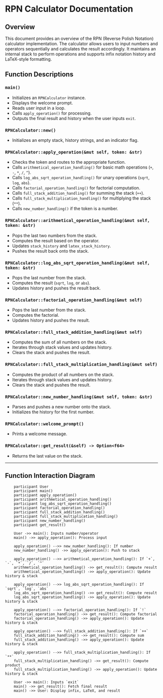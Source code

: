 # RPN Calculator Documentation

## Overview
This document provides an overview of the RPN (Reverse Polish Notation) calculator implementation. The calculator allows users to input numbers and operators sequentially and calculates the result accordingly. It maintains an internal stack to perform operations and supports infix notation history and LaTeX-style formatting.

## Function Descriptions

### `main()`
- Initializes an `RPNCalculator` instance.
- Displays the welcome prompt.
- Reads user input in a loop.
- Calls `apply_operation()` for processing.
- Outputs the final result and history when the user inputs `exit`.

### `RPNCalculator::new()`
- Initializes an empty stack, history strings, and an indicator flag.

### `RPNCalculator::apply_operation(&mut self, token: &str)`
- Checks the token and routes to the appropriate function.
- Calls `arithmetical_operation_handling()` for basic math operations (`+`, `-`, `*`, `/`, `^`).
- Calls `log_abs_sqrt_operation_handling()` for unary operations (`sqrt`, `log`, `abs`).
- Calls `factorial_operation_handling()` for factorial computation.
- Calls `full_stack_addition_handling()` for summing the stack (`++`).
- Calls `full_stack_multiplication_handling()` for multiplying the stack (`**`).
- Calls `new_number_handling()` if the token is a number.

### `RPNCalculator::arithmetical_operation_handling(&mut self, token: &str)`
- Pops the last two numbers from the stack.
- Computes the result based on the operator.
- Updates `stack_history` and `latex_stack_history`.
- Pushes the result back onto the stack.

### `RPNCalculator::log_abs_sqrt_operation_handling(&mut self, token: &str)`
- Pops the last number from the stack.
- Computes the result (`sqrt`, `log`, or `abs`).
- Updates history and pushes the result back.

### `RPNCalculator::factorial_operation_handling(&mut self)`
- Pops the last number from the stack.
- Computes the factorial.
- Updates history and pushes the result.

### `RPNCalculator::full_stack_addition_handling(&mut self)`
- Computes the sum of all numbers on the stack.
- Iterates through stack values and updates history.
- Clears the stack and pushes the result.

### `RPNCalculator::full_stack_multiplication_handling(&mut self)`
- Computes the product of all numbers on the stack.
- Iterates through stack values and updates history.
- Clears the stack and pushes the result.

### `RPNCalculator::new_number_handling(&mut self, token: &str)`
- Parses and pushes a new number onto the stack.
- Initializes the history for the first number.

### `RPNCalculator::welcome_prompt()`
- Prints a welcome message.

### `RPNCalculator::get_result(&self) -> Option<f64>`
- Returns the last value on the stack.

---

## Function Interaction Diagram

```mermaid\sequenceDiagram
    participant User
    participant main()
    participant apply_operation()
    participant arithmetical_operation_handling()
    participant log_abs_sqrt_operation_handling()
    participant factorial_operation_handling()
    participant full_stack_addition_handling()
    participant full_stack_multiplication_handling()
    participant new_number_handling()
    participant get_result()

    User ->> main(): Inputs number/operator
    main() ->> apply_operation(): Process input
    
    apply_operation() -->> new_number_handling(): If number
    new_number_handling() ->> apply_operation(): Push to stack
    
    apply_operation() -->> arithmetical_operation_handling(): If `+`, `-`, `*`, `/`, `^`
    arithmetical_operation_handling() ->> get_result(): Compute result
    arithmetical_operation_handling() ->> apply_operation(): Update history & stack
    
    apply_operation() -->> log_abs_sqrt_operation_handling(): If `sqrt`, `log`, `abs`
    log_abs_sqrt_operation_handling() ->> get_result(): Compute result
    log_abs_sqrt_operation_handling() ->> apply_operation(): Update history & stack
    
    apply_operation() -->> factorial_operation_handling(): If `!`
    factorial_operation_handling() ->> get_result(): Compute factorial
    factorial_operation_handling() ->> apply_operation(): Update history & stack
    
    apply_operation() -->> full_stack_addition_handling(): If `++`
    full_stack_addition_handling() ->> get_result(): Compute sum
    full_stack_addition_handling() ->> apply_operation(): Update history & stack
    
    apply_operation() -->> full_stack_multiplication_handling(): If `**`
    full_stack_multiplication_handling() ->> get_result(): Compute product
    full_stack_multiplication_handling() ->> apply_operation(): Update history & stack
    
    User ->> main(): Inputs `exit`
    main() ->> get_result(): Fetch final result
    main() ->> User: Display infix, LaTeX, and result
```

